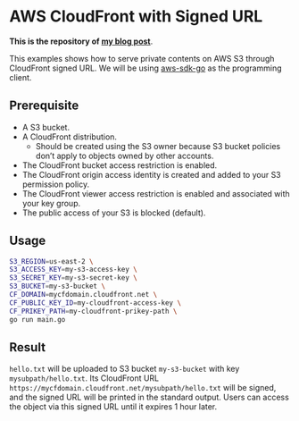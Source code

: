 # AWS CloudFront with Signed URL
**This is the repository of [my blog post](https://minghsu0107.github.io/posts/aws-cloudfront-with-signed-url/)**.

This examples shows how to serve private contents on AWS S3 through CloudFront signed URL. We will be using [aws-sdk-go](https://github.com/aws/aws-sdk-go) as the programming client.
## Prerequisite
- A S3 bucket.
- A CloudFront distribution.
  - Should be created using the S3 owner because S3 bucket policies don’t apply to objects owned by other accounts.
- The CloudFront bucket access restriction is enabled.
- The CloudFront origin access identity is created and added to your S3 permission policy.
- The CloudFront viewer access restriction is enabled and associated with your key group.
- The public access of your S3 is blocked (default).
## Usage
```bash
S3_REGION=us-east-2 \
S3_ACCESS_KEY=my-s3-access-key \
S3_SECRET_KEY=my-s3-secret-key \
S3_BUCKET=my-s3-bucket \
CF_DOMAIN=mycfdomain.cloudfront.net \
CF_PUBLIC_KEY_ID=my-cloudfront-access-key \
CF_PRIKEY_PATH=my-cloudfront-prikey-path \
go run main.go
```
## Result
`hello.txt` will be uploaded to S3 bucket `my-s3-bucket` with key `mysubpath/hello.txt`. Its CloudFront URL `https://mycfdomain.cloudfront.net/mysubpath/hello.txt` will be signed, and the signed URL will be printed in the standard output. Users can access the object via this signed URL until it expires 1 hour later.
